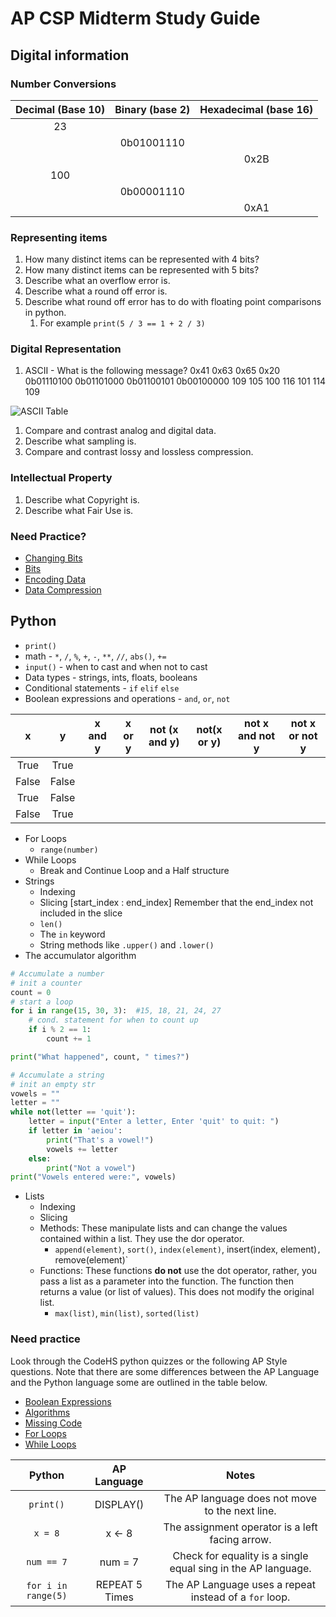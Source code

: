 # AP CSP Midterm Study Guide

## Digital information

### Number Conversions

| Decimal (Base 10) | Binary (base 2) | Hexadecimal (base 16) |
|:-----:|:-----:|:---:|
| 23 |  |  |  
|  | 0b01001110 |  |  
|  |  | 0x2B |  
| 100 |  |  |  
|  | 0b00001110 |  |  
|  |  | 0xA1 |  

### Representing items
1) How many distinct items can be represented with 4 bits?
1) How many distinct items can be represented with 5 bits?
1) Describe what an overflow error is.
1) Describe what a round off error is.
1) Describe what round off error has to do with floating point comparisons in python.
    1) For example `print(5 / 3 == 1 + 2 / 3)`


### Digital Representation
1) ASCII - What is the following message?
0x41 0x63 0x65 0x20 0b01110100 0b01101000 0b01100101 0b00100000 109 105 100 116 101 114 109

![ASCII Table](https://upload.wikimedia.org/wikipedia/commons/thumb/1/1b/ASCII-Table-wide.svg/800px-ASCII-Table-wide.svg.png)

1) Compare and contrast analog and digital data.
1) Describe what sampling is.
1) Compare and contrast lossy and lossless compression.

### Intellectual Property

1) Describe what Copyright is.
1) Describe what Fair Use is.

### Need Practice?
* [Changing Bits](https://codehs.com/editor/381129/155141/2639/1780)
* [Bits](https://codehs.com/editor/381106/155141/2639/1780)
* [Encoding Data](https://codehs.com/editor/381139/155141/2639/1780)
* [Data Compression](https://codehs.com/quiz/384494/155141/2639/1780?)


## Python

* `print()`
* math - `*`, `/`, `%`, `+`, `-`, `**`, `//`, `abs()`, `+=` 
* `input()` - when to cast and when not to cast
* Data types - strings, ints, floats, booleans
* Conditional statements - `if` `elif` `else`
* Boolean expressions and operations - `and`, `or`, `not` 


|x | y | x and y | x or y | not (x and y) | not(x or y) | not x and not y | not x or not y |
|:-----:|:-----:|:-----:|:-----:|:-----:|:-----:|:-----:|:-----:|
|True | True | | | | |
|False | False | | | | |
|True | False | | | | |
|False | True | | | | | 

* For Loops
    * `range(number)`
* While Loops
    * Break and Continue Loop and a Half structure
* Strings
    * Indexing
    * Slicing [start_index : end_index] Remember that the end_index not included in the slice
    * `len()`
    * The `in` keyword
    * String methods like `.upper()` and `.lower()`
* The accumulator algorithm
```python
# Accumulate a number
# init a counter
count = 0
# start a loop
for i in range(15, 30, 3):  #15, 18, 21, 24, 27
    # cond. statement for when to count up
    if i % 2 == 1:
        count += 1

print("What happened", count, " times?")

# Accumulate a string
# init an empty str
vowels = ""
letter = ""
while not(letter == 'quit'):
    letter = input("Enter a letter, Enter 'quit' to quit: ")
    if letter in 'aeiou':
        print("That's a vowel!")
        vowels += letter
    else:
        print("Not a vowel")
print("Vowels entered were:", vowels)

```

* Lists
    * Indexing
    * Slicing
    * Methods: These manipulate lists and can change the values contained within a list. They use the dor operator.    
        * `append(element)`, `sort()`, `index(element)`, insert(index, element)`, `remove(element)`
    * Functions: These functions **do not** use the dot operator, rather, you pass a list as a parameter into the function. The function then returns a value (or list of values). This does not modify the original list.
        *  `max(list)`, `min(list)`, `sorted(list)`

### Need practice
Look through the CodeHS python quizzes or the following AP Style questions. Note that there are  some differences between the AP Language and the Python language some are outlined in the table below.
* [Boolean Expressions](https://codehs.com/quiz/381077/155141/2639/1780?)
* [Algorithms](https://codehs.com/editor/381003/155141/2639/1780)
* [Missing Code](https://codehs.com/editor/381014/155141/2639/1780)
* [For Loops](https://codehs.com/editor/381087/155141/2639/1780)
* [While Loops](https://codehs.com/editor/381051/155141/2639/1780)
    
| Python | AP Language | Notes |
|:-----:|:-----:|:-----:|
|`print()` | DISPLAY() | The AP language does not move to the next line.|
|`x = 8` | x <- 8 | The assignment operator is a left facing arrow. |
|`num == 7` | num = 7 | Check for equality is a single equal sing in the AP language.|
|`for i in range(5)` | REPEAT 5 Times | The AP Language uses a repeat instead of a `for` loop. |


